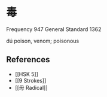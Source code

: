 # 毒
Frequency 947
General Standard 1362

dú
poison, venom; poisonous

## References
- [[HSK 5]]
- [[9 Strokes]]
- [[毋 Radical]]